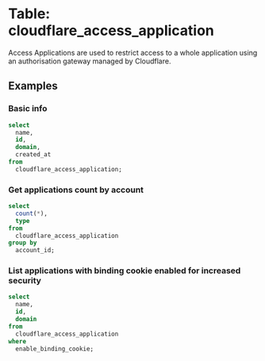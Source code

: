 # Table: cloudflare_access_application

Access Applications are used to restrict access to a whole application using an authorisation gateway managed by Cloudflare.

## Examples

### Basic info

```sql
select
  name,
  id,
  domain,
  created_at
from
  cloudflare_access_application;
```

### Get applications count by account

```sql
select
  count(*),
  type
from
  cloudflare_access_application
group by
  account_id;
```

### List applications with binding cookie enabled for increased security

```sql
select
  name,
  id,
  domain
from
  cloudflare_access_application
where
  enable_binding_cookie;
```
